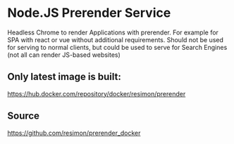 # Node.JS Prerender Service

Headless Chrome to render Applications with prerender. For example for SPA with react or vue without additional requirements.
Should not be used for serving to normal clients, but could be used to serve for Search Engines (not all can render JS-based websites)

## Only latest image is built:

https://hub.docker.com/repository/docker/resimon/prerender

## Source

https://github.com/resimon/prerender_docker
